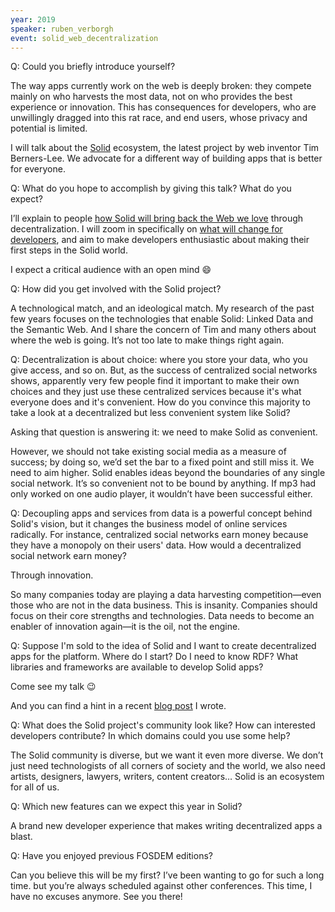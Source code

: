 ```yaml
---
year: 2019 
speaker: ruben_verborgh 
event: solid_web_decentralization
---
```


Q: Could you briefly introduce yourself?

The way apps currently work on the web is deeply broken: they compete mainly on who harvests the most data, not on who provides the best experience or innovation. This has consequences for developers, who are unwillingly dragged into this rat race, and end users, whose privacy and potential is limited.

I will talk about the [Solid](https://solid.inrupt.com/) ecosystem, the latest project by web inventor Tim Berners-Lee. We advocate for a different way of building apps that is better for everyone.

Q: What do you hope to accomplish by giving this talk? What do you expect?

I’ll explain to people [how Solid will bring back the Web we love](https://ruben.verborgh.org/blog/2017/12/20/paradigm-shifts-for-the-decentralized-web/) through decentralization. I will zoom in specifically on [what will change for developers](https://ruben.verborgh.org/blog/2018/12/28/designing-a-linked-data-developer-experience/), and aim to make developers enthusiastic about making their first steps in the Solid world.

I expect a critical audience with an open mind 😄

Q: How did you get involved with the Solid project?

A technological match, and an ideological match. My research of the past few years focuses on the technologies that enable Solid: Linked Data and the Semantic Web. And I share the concern of Tim and many others about where the web is going. It’s not too late to make things right again.

Q: Decentralization is about choice: where you store your data, who you give access, and so on. But, as the success of centralized social networks shows, apparently very few people find it important to make their own choices and they just use these centralized services because it's what everyone does and it's convenient. How do you convince this majority to take a look at a decentralized but less convenient system like Solid?

Asking that question is answering it: we need to make Solid as convenient.

However, we should not take existing social media as a measure of success; by doing so, we’d set the bar to a fixed point and still miss it. We need to aim higher. Solid enables ideas beyond the boundaries of any single social network. It’s so convenient not to be bound by anything. If mp3 had only worked on one audio player, it wouldn’t have been successful either.

Q: Decoupling apps and services from data is a powerful concept behind Solid's vision, but it changes the business model of online services radically. For instance, centralized social networks earn money because they have a monopoly on their users' data. How would a decentralized social network earn money?

Through innovation.

So many companies today are playing a data harvesting competition—even those who are not in the data business. This is insanity. Companies should focus on their core strengths and technologies. Data needs to become an enabler of innovation again—it is the oil, not the engine.

Q: Suppose I'm sold to the idea of Solid and I want to create decentralized apps for the platform. Where do I start? Do I need to know RDF? What libraries and frameworks are available to develop Solid apps?

Come see my talk 😉

And you can find a hint in a recent [blog post](https://ruben.verborgh.org/blog/2018/12/28/designing-a-linked-data-developer-experience/) I wrote.

Q: What does the Solid project's community look like? How can interested developers contribute? In which domains could you use some help?

The Solid community is diverse, but we want it even more diverse. We don’t just need technologists of all corners of society and the world, we also need artists, designers, lawyers, writers, content creators… Solid is an ecosystem for all of us.

Q: Which new features can we expect this year in Solid?

A brand new developer experience that makes writing decentralized apps a blast.

Q: Have you enjoyed previous FOSDEM editions? 

Can you believe this will be my first?
I’ve been wanting to go for such a long time. but you’re always scheduled against other conferences.
This time, I have no excuses anymore. See you there!
